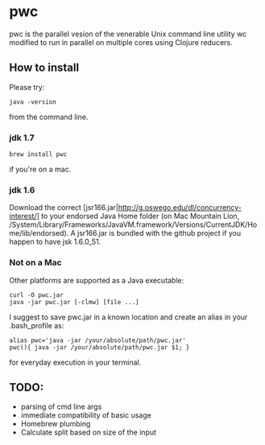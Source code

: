 # pwc

pwc is the parallel vesion of the venerable Unix command line utility wc modified to run in parallel on multiple cores using Clojure reducers.

## How to install

Please try:

    java -version

from the command line. 

### jdk 1.7

    brew install pwc

if you're on a mac.

### jdk  1.6

Download the correct [jsr166.jar|http://g.oswego.edu/dl/concurrency-interest/] to your endorsed Java Home folder (on Mac Mountain Lion, /System/Library/Frameworks/JavaVM.framework/Versions/CurrentJDK/Home/lib/endorsed). A jsr166.jar is bundled with the github project if you happen to have jsk 1.6.0_51. 

### Not on a Mac

Other platforms are supported as a Java executable:
    
    curl -O pwc.jar
    java -jar pwc.jar [-clmw] [file ...]

I suggest to save pwc.jar in a known location and create an alias in your .bash_profile as:

    alias pwc='java -jar /your/absolute/path/pwc.jar'
    pwc(){ java -jar /your/absolute/path/pwc.jar $1; }

for everyday execution in your terminal.

## TODO:
* parsing of cmd line args 
* immediate compatibility of basic usage
* Homebrew plumbing
* Calculate split based on size of the input
